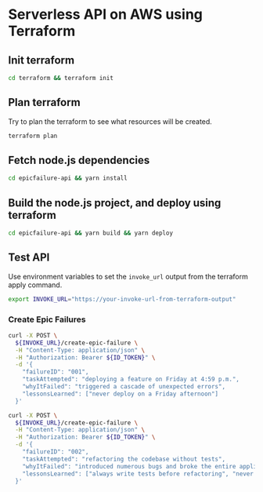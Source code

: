 # Serverless API on AWS using Terraform

## Init terraform
  
  ```bash
  cd terraform && terraform init
  ```

## Plan terraform

  Try to plan the terraform to see what resources will be created.

  ```bash
  terraform plan
  ```

## Fetch node.js dependencies

  ```bash
  cd epicfailure-api && yarn install
  ```

## Build the node.js project, and deploy using terraform

  ```bash
  cd epicfailure-api && yarn build && yarn deploy
  ```

## Test API

Use environment variables to set the `invoke_url` output from the terraform apply command.

```bash
export INVOKE_URL="https://your-invoke-url-from-terraform-output"
```

### Create Epic Failures

```bash
curl -X POST \
  ${INVOKE_URL}/create-epic-failure \
  -H "Content-Type: application/json" \
  -H "Authorization: Bearer ${ID_TOKEN}" \
  -d '{
    "failureID": "001",
    "taskAttempted": "deploying a feature on Friday at 4:59 p.m.",
    "whyItFailed": "triggered a cascade of unexpected errors",
    "lessonsLearned": ["never deploy on a Friday afternoon"]
  }'
```

```bash
curl -X POST \
  ${INVOKE_URL}/create-epic-failure \
  -H "Content-Type: application/json" \
  -H "Authorization: Bearer ${ID_TOKEN}" \
  -d '{
    "failureID": "002",
    "taskAttempted": "refactoring the codebase without tests",
    "whyItFailed": "introduced numerous bugs and broke the entire application",
    "lessonsLearned": ["always write tests before refactoring", "never assume the code will work without testing"]
  }'
```
